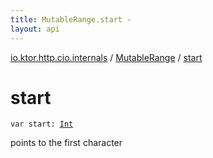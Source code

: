 ```yaml
---
title: MutableRange.start - 
layout: api
---
```


<div class='api-docs-breadcrumbs'><a href="../index.html">io.ktor.http.cio.internals</a> / <a href="index.html">MutableRange</a> / <a href="./start.html">start</a></div>

# start

<div class="signature"><code><span class="keyword">var </span><span class="identifier">start</span><span class="symbol">: </span><a href="https://kotlinlang.org/api/latest/jvm/stdlib/kotlin/-int/index.html"><span class="identifier">Int</span></a></code></div>

points to the first character

